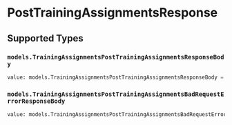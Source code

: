 # PostTrainingAssignmentsResponse


## Supported Types

### `models.TrainingAssignmentsPostTrainingAssignmentsResponseBody`

```python
value: models.TrainingAssignmentsPostTrainingAssignmentsResponseBody = /* values here */
```

### `models.TrainingAssignmentsPostTrainingAssignmentsBadRequestErrorResponseBody`

```python
value: models.TrainingAssignmentsPostTrainingAssignmentsBadRequestErrorResponseBody = /* values here */
```

